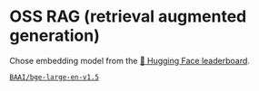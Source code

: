 # OSS RAG (retrieval augmented generation)

Chose embedding model from the
[:hugs: Hugging Face leaderboard](https://huggingface.co/spaces/mteb/leaderboard).

[`BAAI/bge-large-en-v1.5`](https://huggingface.co/BAAI/bge-large-en-v1.5)
